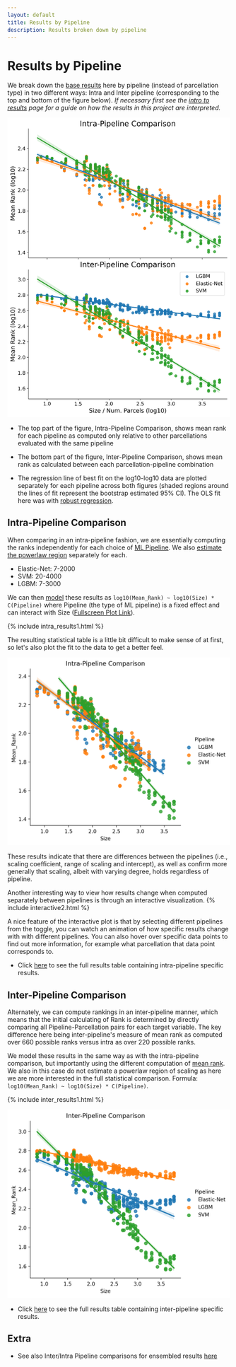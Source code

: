 ```yaml
---
layout: default
title: Results by Pipeline
description: Results broken down by pipeline
---
```


# Results by Pipeline

We break down the [base results](./base_results.md) here by pipeline (instead of parcellation type) in two different ways:
Intra and Inter pipeline (corresponding to the top and bottom of the figure below). *If necessary first 
see the [intro to results](./results_intro.html) page for a guide on how the results in this project are interpreted.*

![By Pipeline](https://raw.githubusercontent.com/sahahn/parc_scaling/master/analyze/Figures/Figure3.png)

- The top part of the figure, Intra-Pipeline Comparison, shows mean rank
  for each pipeline as computed only relative to other parcellations evaluated with the same pipeline

- The bottom part of the figure, Inter-Pipeline Comparison, shows mean rank as
  calculated between each parcellation-pipeline combination

- The regression line of best fit on the log10-log10 data are plotted separately
  for each pipeline across both figures (shaded regions around the lines of fit represent the bootstrap estimated 95% CI).
  The OLS fit here was with [robust regression](https://www.statsmodels.org/stable/rlm.html).

## Intra-Pipeline Comparison

When comparing in an intra-pipeline fashion, we are essentially computing the ranks independently
for each choice of [ML Pipeline](./ml_pipelines.html). We also [estimate the powerlaw region](./estimate_powerlaw.html) separately for each. 

- Elastic-Net: 7-2000
- SVM: 20-4000
- LGBM: 7-3000

We can then [model](./intro_to_results#modelling-results) these results as `log10(Mean_Rank) ~ log10(Size) * C(Pipeline)` where Pipeline
(the type of ML pipeline) is a fixed effect and can interact with Size ([Fullscreen Plot Link](./interactive2.html)).

{% include intra_results1.html %}

The resulting statistical table is a little bit difficult to make sense of at first, so let's also plot the fit to the data to get a better feel.

![By Pipeline](https://raw.githubusercontent.com/sahahn/parc_scaling/master/analyze/Figures/intra_plot1.png)

These results indicate that there are differences between the pipelines (i.e., scaling coefficient, range of scaling and intercept),
as well as confirm more generally that scaling, albeit with varying degree, holds regardless of pipeline.

Another interesting way to view how results change when computed separately between pipelines is through an interactive visualization. 
{% include interactive2.html %}

A nice feature of the interactive plot is that by selecting different pipelines from the toggle, you can watch an animation of how specific results change
with with different pipelines. You can also hover over specific data points to find out more information, for example what parcellation that data point corresponds to.

- Click [here](./intrapipe_table.html) to see the full results table containing intra-pipeline specific results.

## Inter-Pipeline Comparison

Alternately, we can compute rankings in an inter-pipeline manner, which means that the initial calculating of Rank is determined by directly comparing all
Pipeline-Parcellation pairs for each target variable.
The key difference here being inter-pipeline's measure of mean rank as computed over 660 possible ranks versus intra as over 220 possible ranks.

We model these results in the same way as with the intra-pipeline comparison, but importantly using the different computation of [mean rank](./intro_to_results#mean-rank). We also in this case do not estimate a powerlaw region of scaling as here we are more interested in the full statistical comparison. Formula: `log10(Mean_Rank) ~ log10(Size) * C(Pipeline)`. 

{% include inter_results1.html %}

![By Pipeline](https://raw.githubusercontent.com/sahahn/parc_scaling/master/analyze/Figures/inter_plot1.png)

- Click [here](./interpipe_table.html) to see the full results table containing inter-pipeline specific results.

## Extra

- See also Inter/Intra Pipeline comparisons for ensembled results [here](./ensemble_by_pipeline.html)